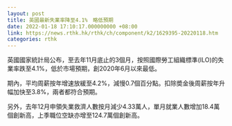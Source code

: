 ```yaml
---
layout: post
title: 英國最新失業率降至4.1%　略低預期
date: 2022-01-18 17:10:17.000000000 +08:00
link: https://news.rthk.hk/rthk/ch/component/k2/1629395-20220118.htm
categories: rthk
---
```


英國國家統計局公布，至去年11月底止的3個月，按照國際勞工組織標準(ILO)的失業率跌至4.1%，低於市場預期，創2020年6月以來最低。

期內，平均周薪按年增速放緩至4.2%，減慢0.7個百分點。扣除奬金後周薪按年升幅加快至3.8%，兩者都符合預期。

另外，去年12月申領失業救濟人數按月減少4.33萬人，單月就業人數增加18.4萬個創新高，上季職位空缺亦增至124.7萬個創新高。
